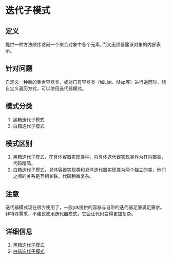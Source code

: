 # 迭代子模式

## 定义

提供一种方法顺序访问一个聚合对象中各个元素, 而又无须暴露该对象的内部表示。

## 针对问题

自定义一种新的集合容器类，或对已有容器类（如List、Map等）进行遍历时，想自定义遍历方式，可以使用迭代器模式。

## 模式分类

1. 黑箱迭代子模式
2. 白箱迭代子模式

## 模式区别

1. 黑箱迭代子模式，在具体容器实现类种，将具体迭代器实现类作为其内部类，代码精简。
2. 白箱迭代子模式，具体容器实现类和具体迭代器实现类为两个独立的类，他们之间的关系是互相关联，代码稍微复杂。

## 注意

迭代器模式现在很少使用了，一般jdk提供的容器与自带的迭代器足够满足需求。非特殊需求，不建议使用迭代器模式，它会让代码变得更加复杂。

## 详细信息

1. [黑箱迭代子模式](./black)
2. [白箱迭代子模式](./white)
